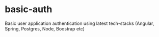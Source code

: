 # basic-auth
Basic user application authentication using latest tech-stacks (Angular, Spring, Postgres, Node, Boostrap etc)
